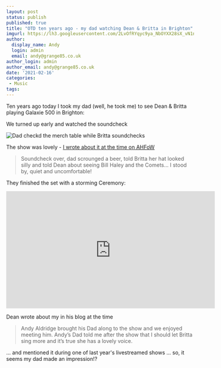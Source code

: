 ```yaml
---
layout: post
status: publish
published: true
title: "OTD ten years ago - my dad watching Dean & Britta in Brighton"
imgurl: https://lh3.googleusercontent.com/2LvOfRYqyc9ya_NbOYXX28sX_vN1nEp_BJhg2Fx4QRJpPT413iPxdz0kVyiigvW8HQXmKR_GAjMxUERV-2ZlhMgavJHVoKH4EoQ6X929OjjK267nhIJCTUSwBGfB2L_O59vT2A3xzu0=w2400
author:
  display_name: Andy
  login: admin
  email: andy@grange85.co.uk
author_login: admin
author_email: andy@grange85.co.uk
date: '2021-02-16'
categories:
 - Music
tags:
---
```

Ten years ago today I took my dad (well, he took me) to see Dean & Britta playing Galaxie 500 in Brighton:

We turned up early and watched the soundcheck

![Dad checkd the merch table while Britta soundchecks](https://lh3.googleusercontent.com/2LvOfRYqyc9ya_NbOYXX28sX_vN1nEp_BJhg2Fx4QRJpPT413iPxdz0kVyiigvW8HQXmKR_GAjMxUERV-2ZlhMgavJHVoKH4EoQ6X929OjjK267nhIJCTUSwBGfB2L_O59vT2A3xzu0=w2400)

The show was lovely - [I wrote about it at the time on <abbr title="A Head Full of Wishes">AHFoW</abbr>](https://www.fullofwishes.co.uk/2011/02/17/review-dean-wareham-plays-galaxie-500-in-brighton/) 

> Soundcheck over, dad scrounged a beer, told Britta her hat looked silly and told Dean about seeing Bill Haley and the Comets… I stood by, quiet and uncomfortable!

They finished the set with a storming Ceremony:

<iframe width="560" height="315" src="https://www.youtube.com/embed/pkb0-uupszA" frameborder="0" allow="accelerometer; autoplay; clipboard-write; encrypted-media; gyroscope; picture-in-picture" allowfullscreen></iframe>

Dean wrote about my in his blog at the time

> Andy Aldridge brought his Dad along to the show and we enjoyed meeting him. Andy’s Dad told me after the show that I should let Britta sing more and it’s true she has a lovely voice.

... and mentioned it during one of last year's livestreamed shows ... so, it seems my dad made an impression!?